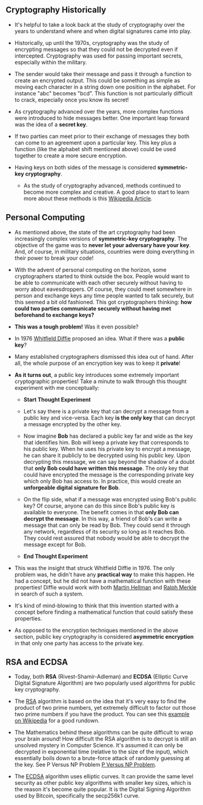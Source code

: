## Cryptography Historically
- It's helpful to take a look back at the study of cryptography over the years to understand where and when digital signatures came into play.

- Historically, up until the 1970s, cryptography was the study of encrypting messages so that they could not be decrypted even if intercepted. Cryptography was used for passing important secrets, especially within the military.

- The sender would take their message and pass it through a function to create an encrypted output. This could be something as simple as moving each character in a string down one position in the alphabet. For instance "abc" becomes "bcd". This function is not particularly difficult to crack, especially once you know its secret! 

- As cryptography advanced over the years, more complex functions were introduced to hide messages better. One important leap forward was the idea of a **secret key**. 

- If two parties can meet prior to their exchange of messages they both can come to an agreement upon a particular key. This key plus a function (like the alphabet shift mentioned above) could be used together to create a more secure encryption. 

- Having keys on both sides of the message is considered **symmetric-key cryptography**.

    - As the study of cryptography advanced, methods continued to become more complex and creative. A good place to start to learn more about these methods is this [Wikipedia Article](https://en.wikipedia.org/wiki/Cryptography#History_of_cryptography_and_cryptanalysis).

## Personal Computing

- As mentioned above, the state of the art cryptography had been increasingly complex versions of **symmetric-key cryptography**. The objective of the game was to **never let your adversary have your key**. And, of course, in military situations, countries were doing everything in their power to break your code!

- With the advent of personal computing on the horizon, some cryptographers started to think outside the box. People would want to be able to communicate with each other securely without having to worry about eavesdroppers. Of course, they could meet somewhere in person and exchange keys any time people wanted to talk securely, but this seemed a bit old fashioned. This got cryptographers thinking: **how could two parties communicate securely without having met beforehand to exchange keys?**

- **This was a tough problem!** Was it even possible?

- In 1976 [Whitfield Diffie](https://en.wikipedia.org/wiki/Whitfield_Diffie) proposed an idea. What if there was a **public key**?

- Many established cryptographers dismissed this idea out of hand. After all, the whole purpose of an encryption key was to keep it **private**!

- **As it turns out**, a public key introduces some extremely important cryptographic properties! Take a minute to walk through this thought experiment with me conceptually:

    - **Start Thought Experiment**

    - Let's say there is a private key that can decrypt a message from a public key and vice-versa. Each key **is the only key** that can decrypt a message encrypted by the other key.

    - Now imagine **Bob** has declared a public key far and wide as the key that identifies him. Bob will keep a private key that corresponds to his public key. When he uses his private key to encrypt a message, he can share it publicly to be decrypted using his public key. Upon decrypting this message, we can say beyond the shadow of a doubt that **only Bob could have written this message**. The only key that could have encrypted the message is the corresponding private key which only Bob has access to. In practice, this would create an **unforgeable digital signature for Bob**.

    - On the flip side, what if a message was encrypted using Bob's public key? Of course, anyone can do this since Bob's public key is available to everyone. The benefit comes in that **only Bob can decrypt the message**. In this way, a friend of Bob's can write a message that can only be read by Bob. They could send it through any network, regardless of its security so long as it reaches Bob. They could rest assured that nobody would be able to decrypt the message except for Bob.

    - **End Thought Experiment**

- This was the insight that struck Whitfield Diffie in 1976. The only problem was, he didn't have any **practical way** to make this happen. He had a concept, but he did not have a mathematical function with these properties! Diffie would work with both [Martin Hellman](https://en.wikipedia.org/wiki/Martin_Hellman) and [Ralph Merkle](https://en.wikipedia.org/wiki/Ralph_Merkle) in search of such a system. 

- It's kind of mind-blowing to think that this invention started with a concept before finding a mathematical function that could satisfy these properties.

- As opposed to the encryption techniques mentioned in the above section, public key cryptography is considered **asymmetric encryption** in that only one party has access to the private key.

## RSA and ECDSA

- Today, both **RSA** (Rivest-Shamir-Adleman) and **ECDSA** (Elliptic Curve Digital Signature Algorithm) are two popularly used algorithms for public key cryptography.

- The [RSA](https://en.wikipedia.org/wiki/RSA_(cryptosystem)) algorithm is based on the idea that it's very easy to find the product of two prime numbers, yet extremely difficult to factor out those two prime numbers if you have the product. You can see this [example on Wikipedia](https://en.wikipedia.org/wiki/RSA_(cryptosystem)#Example) for a good rundown.

- The Mathematics behind these algorithms can be quite difficult to wrap your brain around! How difficult the RSA algorithm is to decrypt is still an unsolved mystery in Computer Science. It's assumed it can only be decrypted in exponential time (relative to the size of the input), which essentially boils down to a brute-force attack of randomly guessing at the key. See P Versus NP Problem [P Versus NP Problem](https://en.wikipedia.org/wiki/P_versus_NP_problem).

- The [ECDSA](https://en.wikipedia.org/wiki/Elliptic_Curve_Digital_Signature_Algorithm) algorithm uses elliptic curves. It can provide the same level security as other public key algorithms with smaller key sizes, which is the reason it's become quite popular. It is the Digital Signing Algorithm used by Bitcoin, specifically the secp256k1 curve.